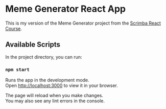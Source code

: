 # Meme Generator React App

This is my version of the Meme Generator project from the [Scrimba React Course](https://scrimba.com/playlist/prXJpCQ).

## Available Scripts

In the project directory, you can run:

### `npm start`

Runs the app in the development mode.\
Open [http://localhost:3000](http://localhost:3000) to view it in your browser.

The page will reload when you make changes.\
You may also see any lint errors in the console.
